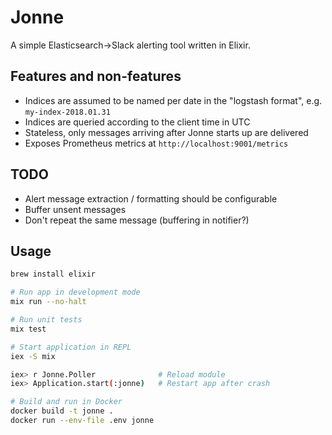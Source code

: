 # Jonne

A simple Elasticsearch->Slack alerting tool written in Elixir.

## Features and non-features

- Indices are assumed to be named per date in the "logstash format", e.g. `my-index-2018.01.31`
- Indices are queried according to the client time in UTC
- Stateless, only messages arriving after Jonne starts up are delivered
- Exposes Prometheus metrics at `http://localhost:9001/metrics`

## TODO

- Alert message extraction / formatting should be configurable
- Buffer unsent messages
- Don't repeat the same message (buffering in notifier?)

## Usage

```bash
brew install elixir

# Run app in development mode
mix run --no-halt

# Run unit tests
mix test

# Start application in REPL
iex -S mix

iex> r Jonne.Poller              # Reload module
iex> Application.start(:jonne)   # Restart app after crash

# Build and run in Docker
docker build -t jonne .
docker run --env-file .env jonne
```
